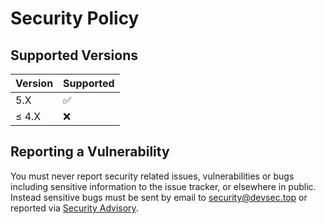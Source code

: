 # Security Policy

## Supported Versions

| Version | Supported |
| ------- | --------- |
| 5.X     | ✅        |
| ≤ 4.X   | ❌        |

## Reporting a Vulnerability

You must never report security related issues, vulnerabilities or bugs including sensitive information to the issue tracker, or elsewhere in public. Instead sensitive bugs must be sent by email to <security@devsec.top> or reported via [Security Advisory](https://github.com/devsectop/tf-via-pr/security/advisories/new).

